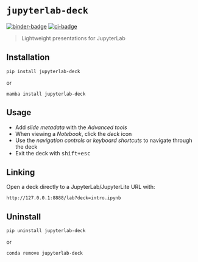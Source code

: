 # `jupyterlab-deck`

[![binder-badge]][binder] [![ci-badge]][ci]

[binder-badge]: https://mybinder.org/badge_logo.svg
[binder]: https://mybinder.org/v2/gh/deathbeds/jupyterlab-deck/HEAD
[ci-badge]: https://img.shields.io/github/checks-status/deathbeds/jupyterlab-deck/main
[ci]: https://github.com/deathbeds/jupyterlab-deck/actions?query=branch%3Amain

> Lightweight presentations for JupyterLab

## Installation

```
pip install jupyterlab-deck
```

or

```
mamba install jupyterlab-deck
```

## Usage

- Add _slide metadata_ with the _Advanced tools_
- When viewing a _Notebook_, click the _deck_ icon
- Use the _navigation controls_ or _keyboard shortcuts_ to navigate through the deck
- Exit the deck with <kbd>shift+esc</kbd>

## Linking

Open a deck directly to a JupyterLab/JupyterLite URL with:

```
http://127.0.0.1:8888/lab?deck=intro.ipynb
```

## Uninstall

```
pip uninstall jupyterlab-deck
```

or

```
conda remove jupyterlab-deck
```

